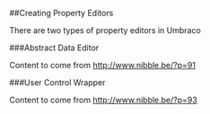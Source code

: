 ##Creating Property Editors

There are two types of property editors in Umbraco

###Abstract Data Editor

Content to come from 
http://www.nibble.be/?p=91

###User Control Wrapper

Content to come from 
http://www.nibble.be/?p=93



 
